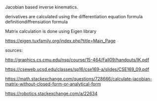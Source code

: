 Jacobian based inverse kinematics.


derivatives are calculated using the differentiation equation formula definitiondiffrensiation formula



Matrix calculation is done using Eigen library

https://eigen.tuxfamily.org/index.php?title=Main_Page


sources:

http://graphics.cs.cmu.edu/nsp/course/15-464/Fall09/handouts/IK.pdf

https://cseweb.ucsd.edu/classes/sp16/cse169-a/slides/CSE169_09.pdf

https://math.stackexchange.com/questions/728666/calculate-jacobian-matrix-without-closed-form-or-analytical-form

https://robotics.stackexchange.com/a/22634
